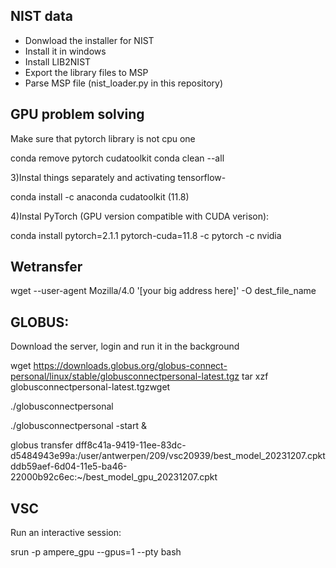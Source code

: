 

## NIST data

* Donwload the installer for NIST
* Install it in windows
* Install LIB2NIST
* Export the library files to MSP
* Parse MSP file (nist_loader.py in this repository)
 



## GPU problem solving

Make sure that pytorch library is not cpu one

conda remove pytorch cudatoolkit
conda clean --all

3)Instal things separately and activating tensorflow-

conda install -c anaconda cudatoolkit (11.8)

4)Instal PyTorch (GPU version compatible with CUDA verison):

conda install pytorch=2.1.1 pytorch-cuda=11.8 -c pytorch -c nvidia

## Wetransfer

wget --user-agent Mozilla/4.0 '[your big address here]' -O dest_file_name

## GLOBUS:

Download the server, login and run it in the background

wget https://downloads.globus.org/globus-connect-personal/linux/stable/globusconnectpersonal-latest.tgz
 tar xzf globusconnectpersonal-latest.tgzwget 


./globusconnectpersonal

 ./globusconnectpersonal -start &

 globus transfer dff8c41a-9419-11ee-83dc-d5484943e99a:/user/antwerpen/209/vsc20939/best_model_20231207.cpkt ddb59aef-6d04-11e5-ba46-22000b92c6ec:~/best_model_gpu_20231207.cpkt



## VSC

Run an interactive session:

srun -p ampere_gpu --gpus=1 --pty bash
